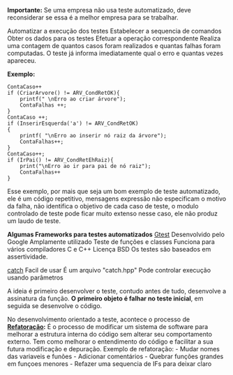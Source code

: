 **Importante:** Se uma empresa não usa teste automatizado, deve reconsiderar se essa é a melhor empresa para se trabalhar.

Automatizar a execução dos testes
	Estabelecer a sequencia de comandos
	Obter os dados para os testes
	Efetuar a operação correspondente
	Realiza uma contagem de quantos casos foram realizados e quantas falhas foram computadas.
	O teste já informa imediatamente qual o erro e quantas vezes apareceu.

**Exemplo:**
```
ContaCaso++
if (CriarArvore() != ARV_CondRetOK){
	printf(" \nErro ao criar árvore");
	ContaFalhas ++;
}
ContaCaso ++;
if (InserirEsquerda('a') != ARV_CondRetOK)
{
	printf( "\nErro ao inserir nó raiz da árvore");
	ContaFalhas++;
}
ContaCaso++;
if (IrPai() != ARV_CondRetEhRaiz){
	print("\nErro ao ir para pai de nó raiz");
	ContaFalhas++
}
```
Esse exemplo, por mais que seja um bom exemplo de teste automatizado, ele é um código repetitivo, mensagens expressão não especificam o motivo da falha, não identifica o objetivo de cada caso de teste, o modulo controlado de teste pode ficar muito extenso nesse caso, ele não produz um laudo de teste.

**Algumas Frameworks para testes automatizados**
[Gtest](https://google.github.io/googletest/)
	Desenvolvido pelo Google
	Amplamente utilizado
	Teste de funções e classes
	Funciona para vários compiladores C e C++
	Licença BSD
	Os testes são baseados em assertividade.

[catch](https://github.com/catchorg/Catch2/blob/devel/docs/command-line.md#specifying-which-test-to-run)
	Facil de usar
	É um arquivo "catch.hpp"
	Pode controlar execução usando parâmetros

A ideia é primeiro desenvolver o teste, contudo antes de tudo, desenvolve a assinatura da função. **O primeiro objeto é falhar no teste inicial**, em seguida se desenvolve o código.

No desenvolvimento orientado a teste, acontece o processo de **[Refatoração](http://refactoring.com/catalog/):**
	É o processo de modificar um sistema de software para melhorar a estrutura interna do código sem alterar seu comportamento externo.
	Tem como melhorar o entendimento do código e facilitar a sua futura modificação e depuração.
	Exemplo de refatoração:
	- Mudar nomes das variaveis e funões
	- Adicionar comentários
	- Quebrar funções grandes em funçoes menores
	- Refazer uma sequencia de IFs para deixar claro

